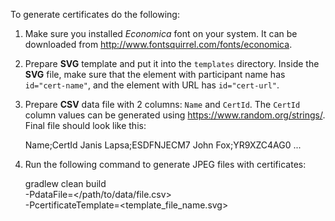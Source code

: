 
To generate certificates do the following:

  1. Make sure you installed *Economica* font on your system. It can be downloaded from <http://www.fontsquirrel.com/fonts/economica>.
  2. Prepare **SVG** template and put it into the `templates` directory. Inside the **SVG** file, make sure that the element with participant name has `id="cert-name"`, and the element with URL has `id="cert-url"`.
  3. Prepare **CSV** data file with 2 columns: `Name` and `CertId`. The `CertId` column values can be generated using <https://www.random.org/strings/>. Final file should look like this:

        Name;CertId
        Janis Lapsa;ESDFNJECM7
        John Fox;YR9XZC4AG0
        ...

  4. Run the following command to generate JPEG files with certificates:

        gradlew clean build \
                -PdataFile=</path/to/data/file.csv> \
                -PcertificateTemplate=<template_file_name.svg>